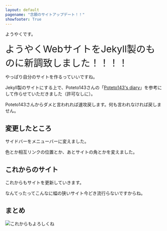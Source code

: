 ```yaml
---
layout: default
pagename: "念願のサイトアップデート！！"
showfooter: True
---
```


ようやくです。

<div style="font-size:30px;">ようやくWebサイトをJekyll製のものに新調致しました！！！！</div>

やっぱり自分のサイトを作るっていいですね。

Jekyll製のサイトにする上で、Poteto143さんの「<a href="https://poteto143.github.io/Poteto143s_diary/">Poteto143's diary</a>」を参考にして作らせていただきました（許可なしに）。

Poteto143さんからダメと言われれば速攻戻します。何も言われなければ戻しません。

## 変更したところ

サイドバーをメニューバーに変えました。

色とか相互リンクの位置とか、あとサイトの角とかを変えました。

## これからのサイト

これからもサイトを更新していきます。

なんてったってこんなに幅の狭いサイト今どき流行らないですからね。

## まとめ

![これからもよろしくね]({{site.url}}\assets\images\bakuhatu.png)